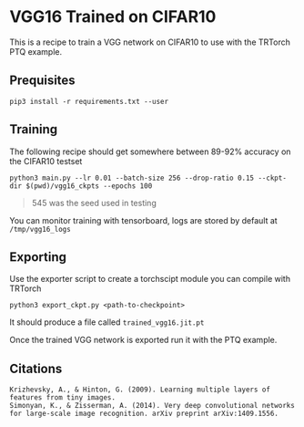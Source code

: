 # VGG16 Trained on CIFAR10

This is a recipe to train a VGG network on CIFAR10 to use with the TRTorch PTQ example.

## Prequisites

```
pip3 install -r requirements.txt --user
```

## Training

The following recipe should get somewhere between 89-92% accuracy on the CIFAR10 testset
```
python3 main.py --lr 0.01 --batch-size 256 --drop-ratio 0.15 --ckpt-dir $(pwd)/vgg16_ckpts --epochs 100
```

> 545 was the seed used in testing

You can monitor training with tensorboard, logs are stored by default at `/tmp/vgg16_logs`

## Exporting

Use the exporter script to create a torchscipt module you can compile with TRTorch

```
python3 export_ckpt.py <path-to-checkpoint>
```

It should produce a file called `trained_vgg16.jit.pt`

Once the trained VGG network is exported run it with the PTQ example.

## Citations

```
Krizhevsky, A., & Hinton, G. (2009). Learning multiple layers of features from tiny images.
Simonyan, K., & Zisserman, A. (2014). Very deep convolutional networks for large-scale image recognition. arXiv preprint arXiv:1409.1556.
```
